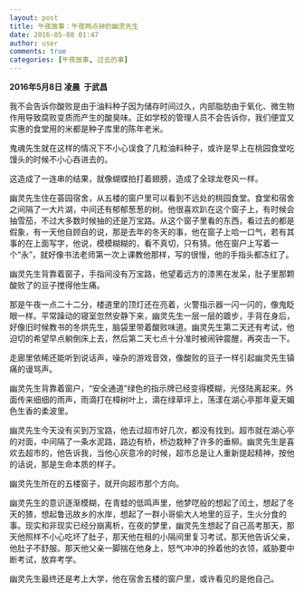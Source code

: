 ```yaml
---
layout: post
title: 午夜故事：午夜两点钟的幽灵先生
date: 2016-05-08 01:47
author: user
comments: true
categories: [午夜故事, 过去的事]
---
```

**2016年5月8日 凌晨  于武昌**

我不会告诉你酸败是由于油料种子因为储存时间过久，内部脂肪由于氧化、微生物作用导致腐败变质而产生的酸臭味。正如学校的管理人员不会告诉你，我们便宜又实惠的食堂用的米都是种子库里的陈年老米。

鬼魂先生就在这样的情况下不小心误食了几粒油料种子，或许是早上在桃园食堂吃馒头的时候不小心吞进去的。

这造成了一连串的结果，就像蝴蝶拍打着翅膀，造成了全球龙卷风一样。

幽灵先生住在荟园宿舍，从五楼的窗户里可以看到不远处的桃园食堂。食堂和宿舍之间隔了一大片湖，中间还有郁郁葱葱的树。他很喜欢趴在这个窗子上，有时候会抽雪茄，不过大多数时候抽的还是万宝路。从这个窗子里看的东西，看过去的都是假象，有一天他自顾自的说，那是去年的冬天的事，他在窗子上哈一口气，若有其事的在上面写字，他说，模模糊糊的，看不真切，只有猜。他在窗户上写着一个“永”，就好像书法老师第一次上课教他那样，写的很慢，他的手指头都冻红了。

幽灵先生背靠着窗子，手指间没有万宝路，他望着远方的漆黑在发呆，肚子里那颗酸败了的豆子搅得他生痛。

那是午夜一点二十二分，楼道里的顶灯还在亮着，火警指示器一闪一闪的，像鬼眨眼一样。平常躁动的寝室忽然安静下来，幽灵先生一层一层的踱步，手背在身后，好像旧时候教书的冬烘先生，脑袋里带着酸败味道。幽灵先生第二天还有考试，他迫切的希望早点躺倒床上去，然后第二天七点十分准时被闹钟震醒，再突击一下。

走廊里依稀还能听到说话声，噪杂的游戏音效，像酸败的豆子一样引起幽灵先生镇痛的谩骂声。

幽灵先生背靠着窗户，“安全通道”绿色的指示牌已经变得模糊，光怪陆离起来。外面传来细细的雨声，雨滴打在樟树叶上，滴在绿草坪上，荡漾在湖心亭那年夏天媚色生香的柔波里。

幽灵先生今天没有买到万宝路，他去过超市好几次，都没有找到。超市就在湖心亭的对面，中间隔了一条水泥路，路边有桥，桥边栽种了许多的垂柳。幽灵先生是喜欢去超市的，他告诉我，当他心灰意冷的时候，超市总是让人重新提起精神，按他的话说，那是生命本质的样子。

幽灵先生所在的五楼窗子，就开向超市那个方向。

幽灵先生的意识逐渐模糊，在青蛙的低鸣声里，他梦呓般的想起了闰土，想起了冬天的猹，想起鲁迅故乡的水岸，想起了一群小哥偷大人地里的豆子，生火分食的事。现实和非现实已经分崩离析，在夜的梦里，幽灵先生想起了自己高考那天，那天他照样不小心吃坏了肚子，那天他在租的小隔间里复习考试，那天他告诉父亲，他肚子不舒服。那天他父亲一脚揣在他身上，怒气冲冲的拎着他的衣领，威胁要中断考试，放弃考学。

幽灵先生最终还是考上大学，他在宿舍五楼的窗户里，或许看见的是他自己。
